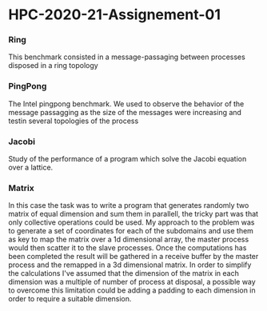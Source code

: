 # HPC-2020-21-Assignement-01
### Ring
This benchmark consisted in a message-passaging between processes disposed in a ring topology
### PingPong
The Intel pingpong benchmark. We used to observe the behavior of the message passagging as the size of the messages were increasing and testin several topologies of the process 
### Jacobi
Study of the performance of a program which solve the Jacobi equation over a lattice.
### Matrix
In this case the task was to write a program that generates randomly two matrix of equal dimension and sum them in parallell, the tricky part was that only collective operations could be used. My approach to the problem was to generate a set of coordinates for each of the subdomains and use them as key to map the matrix over a 1d dimensional array, the master process would then scatter it to the slave processes. Once the computations has been completed the result will be gathered in a receive buffer by the master process and the remapped in a 3d dimensional matrix.
In order to simplify the calculations I've assumed that the dimension of the matrix in each dimension was a multiple of number of process at disposal, a possible way to overcome this limitation could be adding a padding to each dimension in order to require a suitable dimension.

